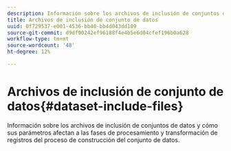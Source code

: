 ```yaml
---
description: Información sobre los archivos de inclusión de conjuntos de datos y cómo sus parámetros afectan a las fases de procesamiento y transformación de registros del proceso de construcción del conjunto de datos.
title: Archivos de inclusión de conjunto de datos
uuid: 0f729537-e001-4536-bb40-bb4d043dd109
source-git-commit: d9df90242ef96188f4e4b5e6d04cfef196b0a628
workflow-type: tm+mt
source-wordcount: '48'
ht-degree: 12%

---
```



# Archivos de inclusión de conjunto de datos{#dataset-include-files}

Información sobre los archivos de inclusión de conjuntos de datos y cómo sus parámetros afectan a las fases de procesamiento y transformación de registros del proceso de construcción del conjunto de datos.

